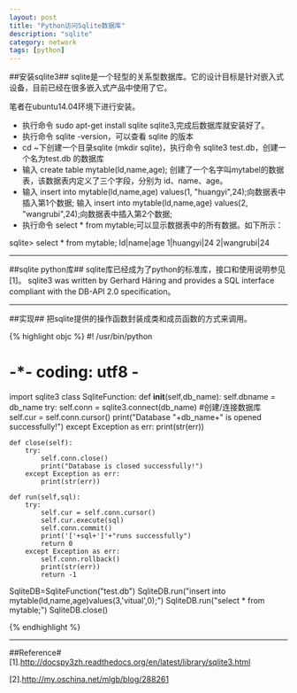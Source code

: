 ```yaml
---
layout: post
title: "Python访问Sqlite数据库"
description: "sqlite"
category: network
tags: [python]
---
```


##安装sqlite3##
sqlite是一个轻型的关系型数据库。它的设计目标是针对嵌入式设备，目前已经在很多嵌入式产品中使用了它。

笔者在ubuntu14.04环境下进行安装。
+ 执行命令 sudo apt-get install sqlite sqlite3,完成后数据库就安装好了。
+ 执行命令 sqlite -version，可以查看 sqlite 的版本
+ cd ~下创建一个目录sqlite (mkdir sqlite)，执行命令 sqlite3 test.db，创建一个名为test.db 的数据库
+ 输入 create table mytable(ld,name,age); 创建了一个名字叫mytabel的数据表，该数据表内定义了三个字段，分别为 id、name、age。
+ 输入 insert into mytable(ld,name,age) values(1, "huangyi",24);向数据表中插入第1个数据;
输入 insert into mytable(ld,name,age) values(2, "wangrubi",24);向数据表中插入第2个数据;
+ 执行命令 select * from mytable;可以显示数据表中的所有数据。如下所示：

sqlite> select * from mytable;
ld|name|age
1|huangyi|24
2|wangrubi|24

--------------------------------------------
##sqlite python库##
sqlite库已经成为了python的标准库，接口和使用说明参见[1]。
sqlite3 was written by Gerhard Häring and provides a SQL interface compliant with the DB-API 2.0 specification。

----------------------------------------------
##实现##
把sqlite提供的操作函数封装成类和成员函数的方式来调用。

{% highlight objc %}
#! /usr/bin/python
# -*- coding: utf8 -
import sqlite3
class SqliteFunction:
    def __init__(self,db_name):
        self.dbname = db_name
        try:
            self.conn = sqlite3.connect(db_name) #创建/连接数据库
            self.cur = self.conn.cursor()
            print("Database "+db_name+" is opened successfully!")
        except Exception as err:
            print(str(err))

    def close(self):
        try:
            self.conn.close()
            print("Database is closed successfully!")
        except Exception as err:
            print(str(err))

    def run(self,sql):
        try:        
            self.cur = self.conn.cursor()
            self.cur.execute(sql)
            self.conn.commit()
            print('['+sql+']'+"runs successfully")
            return 0
        except Exception as err:
            self.conn.rollback()
            print(str(err))
            return -1

SqliteDB=SqliteFunction("test.db")
SqliteDB.run("insert into mytable(ld,name,age)values(3,'vitual',0);")
SqliteDB.run("select * from mytable;")
SqliteDB.close()   

{% endhighlight %} 

--------------------------------------------

##Reference#
[1].http://docspy3zh.readthedocs.org/en/latest/library/sqlite3.html

[2].http://my.oschina.net/mlgb/blog/288261
